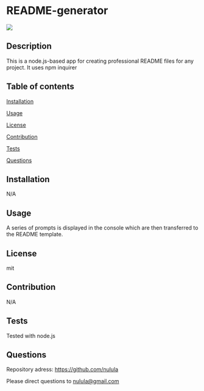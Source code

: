 
  # README-generator

  ![](https://img.shields.io/badge/license-mit-green)
  
  ## Description
  This is a node.js-based app for creating professional README files for any project. It uses npm inquirer
  ## Table of contents
  [Installation](#installation)
  
  [Usage](#usage)
  
  [License](#license)
  
  [Contribution](#contribution)
  
  [Tests](#tests)
  
  [Questions](#questions)
  
  ## Installation
  N/A
  ## Usage
  A series of prompts is displayed in the console which are then transferred to the README template.
  ## License
  mit
  ## Contribution
  N/A
  ## Tests
  Tested with node.js
  ## Questions
  Repository adress: https://github.com/nulula
  
  Please direct questions to nulula@gmail.com
